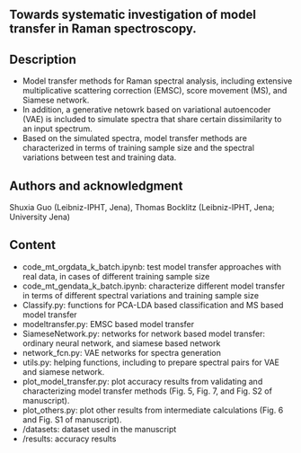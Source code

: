 ## Towards systematic investigation of model transfer in Raman spectroscopy.

## Description
- Model transfer methods for Raman spectral analysis, including extensive multiplicative scattering correction (EMSC), score movement (MS), and Siamese network. 
- In addition, a generative netowrk based on variational autoencoder (VAE) is included to simulate spectra that share certain dissimilarity to an input spectrum. 
- Based on the simulated spectra, model transfer methods are characterized in terms of training sample size and the spectral variations between test and training data.

## Authors and acknowledgment
Shuxia Guo (Leibniz-IPHT, Jena), Thomas Bocklitz (Leibniz-IPHT, Jena; University Jena)

## Content
- code_mt_orgdata_k_batch.ipynb: test model transfer approaches with real data, in cases of different training sample size
- code_mt_gendata_k_batch.ipynb: characterize different model transfer in terms of different spectral variations and training sample size
- Classify.py: functions for PCA-LDA based classification and MS based model transfer
- modeltransfer.py: EMSC based model transfer
- SiameseNetwork.py: networks for network based model transfer: ordinary neural network, and siamese based network
- network_fcn.py: VAE networks for spectra generation
- utils.py: helping functions, including to prepare spectral pairs for VAE and siamese network.
- plot_model_transfer.py: plot accuracy results from validating and characterizing model transfer methods (Fig. 5, Fig. 7, and Fig. S2 of manuscript).
- plot_others.py: plot other results from intermediate calculations (Fig. 6 and Fig. S1 of manuscript).
- /datasets: dataset used in the manuscript
- /results: accuracy results



